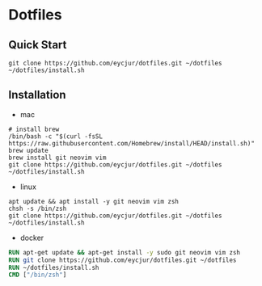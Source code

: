 # Dotfiles

## Quick Start
```shell
git clone https://github.com/eycjur/dotfiles.git ~/dotfiles
~/dotfiles/install.sh

```

## Installation
- mac
```shell
# install brew
/bin/bash -c "$(curl -fsSL https://raw.githubusercontent.com/Homebrew/install/HEAD/install.sh)"
brew update
brew install git neovim vim
git clone https://github.com/eycjur/dotfiles.git ~/dotfiles
~/dotfiles/install.sh

```

- linux
```shell
apt update && apt install -y git neovim vim zsh
chsh -s /bin/zsh
git clone https://github.com/eycjur/dotfiles.git ~/dotfiles
~/dotfiles/install.sh

```

- docker
```Dockerfile
RUN apt-get update && apt-get install -y sudo git neovim vim zsh
RUN git clone https://github.com/eycjur/dotfiles.git ~/dotfiles
RUN ~/dotfiles/install.sh
CMD ["/bin/zsh"]
```

